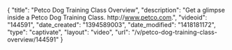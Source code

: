 {
    "title": "Petco Dog Training Class Overview",
    "description": "Get a glimpse inside a Petco Dog Training Class. http:\/\/www.petco.com.",
    "videoid": "144591",
    "date_created": "1394589003",
    "date_modified": "1418181172",
    "type": "captivate",
    "layout": "video",
    "url": "\/v\/petco-dog-training-class-overview\/144591"
}